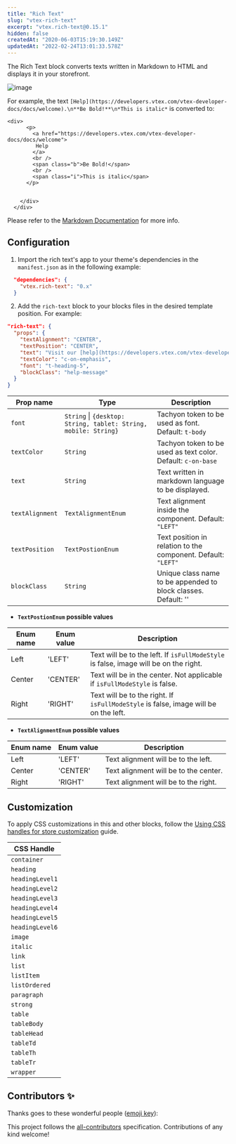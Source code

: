 ```yaml
---
title: "Rich Text"
slug: "vtex-rich-text"
excerpt: "vtex.rich-text@0.15.1"
hidden: false
createdAt: "2020-06-03T15:19:30.149Z"
updatedAt: "2022-02-24T13:01:33.578Z"
---
```

The Rich Text block converts texts written in Markdown to HTML and displays it in your storefront.

![image](https://user-images.githubusercontent.com/12139385/70084949-119b1f80-15ee-11ea-91dd-1277427c8aee.png)

For example, the text `[Help](https://developers.vtex.com/vtex-developer-docs/docs/welcome).\n**Be Bold!**\n*This is italic*` is converted to:

```
<div>
      <p>
        <a href="https://developers.vtex.com/vtex-developer-docs/docs/welcome">
         Help
        </a>
        <br />
        <span class="b">Be Bold!</span>
        <br />
        <span class="i">This is italic</span>
      </p>
      

    </div>
  </div>
```

Please refer to the [Markdown Documentation](https://www.markdownguide.org/cheat-sheet/) for more info.

## Configuration

1. Import the rich text's app to your theme's dependencies in the `manifest.json` as in the following example:

```json
  "dependencies": {
    "vtex.rich-text": "0.x"
  }
```

2. Add the `rich-text` block to your blocks files in the desired template position. For example:

```json
"rich-text": {
  "props": {
    "textAlignment": "CENTER",
    "textPosition": "CENTER",
    "text": "Visit our [help](https://developers.vtex.com/vtex-developer-docs/docs/welcome) section.\n**Be Bold!**\n*This is italic*",
    "textColor": "c-on-emphasis",
    "font": "t-heading-5",
    "blockClass": "help-message"
  }
}
```

| Prop name           | Type      | Description                                                                                 |
| ------------------- | --------- | ------------------------------------------------------------------------------------------- |
| `font`     | `String` \| `{desktop: String, tablet: String, mobile: String}` | Tachyon token to be used as font. Default: `t-body`    |
| `textColor`     | `String` | Tachyon token to be used as text color. Default: `c-on-base`                                          |
| `text`        | `String` | Text written in markdown language to be displayed.              |
| `textAlignment`  | `TextAlignmentEnum` | Text alignment inside the component. Default: `"LEFT"`                                                                |
| `textPosition`       | `TextPostionEnum` | Text position in relation to the component. Default: `"LEFT"`                                                           |
| `blockClass`       | `String` | Unique class name to be appended to block classes. Default: ''                                                           |

- **`TextPostionEnum` possible values**

| Enum name | Enum value | Description |
| --------- | ---- | ----------- |
| Left | 'LEFT' | Text will be to the left. If `isFullModeStyle` is false, image will be on the right. |
| Center | 'CENTER' | Text will be in the center. Not applicable if `isFullModeStyle` is false. |
| Right | 'RIGHT' | Text will be to the right. If `isFullModeStyle` is false, image will be on the left. |

- **`TextAlignmentEnum` possible values**

| Enum name | Enum value | Description |
| --------- | ---- | ----------- |
| Left | 'LEFT' | Text alignment will be to the left. |
| Center | 'CENTER' | Text alignment will be to the center. |
| Right | 'RIGHT' | Text alignment will be to the right. |


## Customization

To apply CSS customizations in this and other blocks, follow the [Using CSS handles for store customization](https://developers.vtex.com/vtex-developer-docs/docs/vtex-io-documentation-using-css-handles-for-store-customization) guide.

| CSS Handle |
| --- |
| `container` |
| `heading` |
| `headingLevel1` |
| `headingLevel2` |
| `headingLevel3` |
| `headingLevel4` |
| `headingLevel5` |
| `headingLevel6` |
| `image` |
| `italic` |
| `link` |
| `list` |
| `listItem` |
| `listOrdered` |
| `paragraph` |
| `strong` |
| `table` |
| `tableBody` |
| `tableHead` |
| `tableTd` |
| `tableTh` |
| `tableTr` |
| `wrapper` |

<!-- DOCS-IGNORE:start -->
## Contributors ✨

Thanks goes to these wonderful people ([emoji key](https://allcontributors.org/docs/en/emoji-key)):

<!-- ALL-CONTRIBUTORS-LIST:START - Do not remove or modify this section -->
<!-- prettier-ignore-start -->
<!-- markdownlint-disable -->
<!-- markdownlint-enable -->
<!-- prettier-ignore-end -->
<!-- ALL-CONTRIBUTORS-LIST:END -->

This project follows the [all-contributors](https://github.com/all-contributors/all-contributors) specification. Contributions of any kind welcome!
<!-- DOCS-IGNORE:end -->